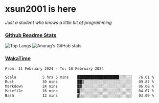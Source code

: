 # xsun2001 is here

*Just a student who knows a little bit of programming*

### [Github Readme Stats](https://github.com/anuraghazra/github-readme-stats)

![Top Langs](https://github-readme-stats.vercel.app/api/top-langs/?username=xsun2001&layout=compact&theme=radical) ![Anurag's GitHub stats](https://github-readme-stats.vercel.app/api?username=xsun2001&show_icons=true&theme=radical)

### [WakaTime](https://wakatime.com)

<!--START_SECTION:waka-->

```txt
From: 11 February 2024 - To: 18 February 2024

Scala            5 hrs 5 mins    ███████████████████░░░░░░   76.61 %
Rust             39 mins         ██▒░░░░░░░░░░░░░░░░░░░░░░   09.87 %
Markdown         24 mins         █▓░░░░░░░░░░░░░░░░░░░░░░░   06.08 %
Makefile         16 mins         █░░░░░░░░░░░░░░░░░░░░░░░░   04.07 %
Bash             12 mins         ▓░░░░░░░░░░░░░░░░░░░░░░░░   03.09 %
```

<!--END_SECTION:waka-->
